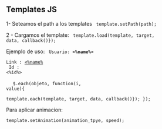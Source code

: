 <h2>Templates JS</h2>

1- Seteamos el path a los templates 
<code>
template.setPath(path);
</code>

2 - Cargamos el template:
<code>
template.load(template, target, data, callback()});
</code>

Ejemplo de uso:
<code>
Usuario: <strong><%name%></strong><br />
Link : <a href="usuario/<%id%>"><%name%</a><br />
Id : <%id%><br /><br />
</code>
<code>
$.each(objeto, function(i, value){	
			template.each(template, target, data, callback()});
		});
</code>

Para aplicar animacion:<br>
<code>
template.setAnimation(animation_tpye, speed);
</code>
